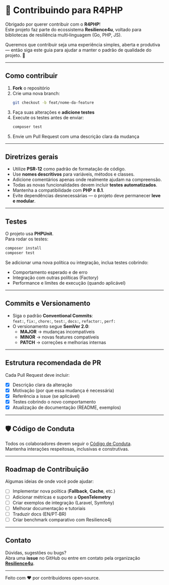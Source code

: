 # 🤝 Contribuindo para R4PHP

Obrigado por querer contribuir com o **R4PHP**!  
Este projeto faz parte do ecossistema **Resilience4u**, voltado para bibliotecas de resiliência multi‑linguagem (Go, PHP, JS).

Queremos que contribuir seja uma experiência simples, aberta e produtiva — então siga este guia para ajudar a manter o padrão de qualidade do projeto. 💪

---

## Como contribuir

1. **Fork** o repositório
2. Crie uma nova branch:
   ```bash
   git checkout -b feat/nome-da-feature
   ```
3. Faça suas alterações e **adicione testes**
4. Execute os testes antes de enviar:
   ```bash
   composer test
   ```
5. Envie um Pull Request com uma descrição clara da mudança

---

## Diretrizes gerais

- Utilize **PSR‑12** como padrão de formatação de código.
- Use **nomes descritivos** para variáveis, métodos e classes.
- Adicione comentários apenas onde realmente ajudam na compreensão.
- Todas as novas funcionalidades devem incluir **testes automatizados**.
- Mantenha a compatibilidade com **PHP ≥ 8.1**.
- Evite dependências desnecessárias — o projeto deve permanecer **leve e modular**.

---

##  Testes

O projeto usa **PHPUnit**.  
Para rodar os testes:

```bash
composer install
composer test
```

Se adicionar uma nova política ou integração, inclua testes cobrindo:
- Comportamento esperado e de erro
- Integração com outras políticas (Factory)
- Performance e limites de execução (quando aplicável)

---

## Commits e Versionamento

- Siga o padrão **Conventional Commits**:  
  `feat:`, `fix:`, `chore:`, `test:`, `docs:`, `refactor:`, `perf:`  
- O versionamento segue **SemVer 2.0**:
  - **MAJOR** → mudanças incompatíveis
  - **MINOR** → novas features compatíveis
  - **PATCH** → correções e melhorias internas

---

## Estrutura recomendada de PR

Cada Pull Request deve incluir:
- [x] Descrição clara da alteração
- [x] Motivação (por que essa mudança é necessária)
- [x] Referência a issue (se aplicável)
- [x] Testes cobrindo o novo comportamento
- [x] Atualização de documentação (README, exemplos)

---

## 🛡️ Código de Conduta

Todos os colaboradores devem seguir o [Código de Conduta](CODE_OF_CONDUCT.md).  
Mantenha interações respeitosas, inclusivas e construtivas.

---

##  Roadmap de Contribuição

Algumas ideias de onde você pode ajudar:
- [ ] Implementar nova política (**Fallback**, **Cache**, etc.)
- [ ] Adicionar métricas e suporte a **OpenTelemetry**
- [ ] Criar exemplos de integração (Laravel, Symfony)
- [ ] Melhorar documentação e tutoriais
- [ ] Traduzir docs (EN/PT‑BR)
- [ ] Criar benchmark comparativo com Resilience4j

---

##  Contato

Dúvidas, sugestões ou bugs?  
Abra uma **issue** no GitHub ou entre em contato pela organização **[Resilience4u](https://github.com/resilience4u)**.

---

Feito com ❤️ por contribuidores open‑source.
